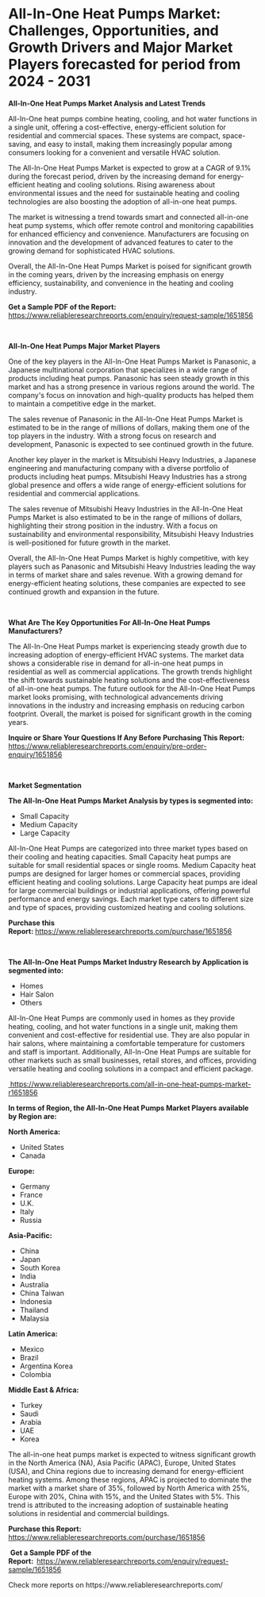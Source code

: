 <p><h1>All-In-One Heat Pumps Market: Challenges, Opportunities, and Growth Drivers and Major Market Players forecasted for period from 2024 - 2031</h1></p><p><strong>All-In-One Heat Pumps Market Analysis and Latest Trends</strong></p>
<p><p>All-In-One heat pumps combine heating, cooling, and hot water functions in a single unit, offering a cost-effective, energy-efficient solution for residential and commercial spaces. These systems are compact, space-saving, and easy to install, making them increasingly popular among consumers looking for a convenient and versatile HVAC solution.</p><p>The All-In-One Heat Pumps Market is expected to grow at a CAGR of 9.1% during the forecast period, driven by the increasing demand for energy-efficient heating and cooling solutions. Rising awareness about environmental issues and the need for sustainable heating and cooling technologies are also boosting the adoption of all-in-one heat pumps.</p><p>The market is witnessing a trend towards smart and connected all-in-one heat pump systems, which offer remote control and monitoring capabilities for enhanced efficiency and convenience. Manufacturers are focusing on innovation and the development of advanced features to cater to the growing demand for sophisticated HVAC solutions.</p><p>Overall, the All-In-One Heat Pumps Market is poised for significant growth in the coming years, driven by the increasing emphasis on energy efficiency, sustainability, and convenience in the heating and cooling industry.</p></p>
<p><strong>Get a Sample PDF of the Report:&nbsp;</strong> <a href="https://www.reliableresearchreports.com/enquiry/request-sample/1651856">https://www.reliableresearchreports.com/enquiry/request-sample/1651856</a></p>
<p>&nbsp;</p>
<p><strong>All-In-One Heat Pumps Major Market Players</strong></p>
<p><p>One of the key players in the All-In-One Heat Pumps Market is Panasonic, a Japanese multinational corporation that specializes in a wide range of products including heat pumps. Panasonic has seen steady growth in this market and has a strong presence in various regions around the world. The company's focus on innovation and high-quality products has helped them to maintain a competitive edge in the market.</p><p>The sales revenue of Panasonic in the All-In-One Heat Pumps Market is estimated to be in the range of millions of dollars, making them one of the top players in the industry. With a strong focus on research and development, Panasonic is expected to see continued growth in the future.</p><p>Another key player in the market is Mitsubishi Heavy Industries, a Japanese engineering and manufacturing company with a diverse portfolio of products including heat pumps. Mitsubishi Heavy Industries has a strong global presence and offers a wide range of energy-efficient solutions for residential and commercial applications.</p><p>The sales revenue of Mitsubishi Heavy Industries in the All-In-One Heat Pumps Market is also estimated to be in the range of millions of dollars, highlighting their strong position in the industry. With a focus on sustainability and environmental responsibility, Mitsubishi Heavy Industries is well-positioned for future growth in the market.</p><p>Overall, the All-In-One Heat Pumps Market is highly competitive, with key players such as Panasonic and Mitsubishi Heavy Industries leading the way in terms of market share and sales revenue. With a growing demand for energy-efficient heating solutions, these companies are expected to see continued growth and expansion in the future.</p></p>
<p>&nbsp;</p>
<p><strong>What Are The Key Opportunities For All-In-One Heat Pumps Manufacturers?</strong></p>
<p><p>The All-In-One Heat Pumps market is experiencing steady growth due to increasing adoption of energy-efficient HVAC systems. The market data shows a considerable rise in demand for all-in-one heat pumps in residential as well as commercial applications. The growth trends highlight the shift towards sustainable heating solutions and the cost-effectiveness of all-in-one heat pumps. The future outlook for the All-In-One Heat Pumps market looks promising, with technological advancements driving innovations in the industry and increasing emphasis on reducing carbon footprint. Overall, the market is poised for significant growth in the coming years.</p></p>
<p><strong>Inquire or Share Your Questions If Any Before Purchasing This Report:</strong> <a href="https://www.reliableresearchreports.com/enquiry/pre-order-enquiry/1651856">https://www.reliableresearchreports.com/enquiry/pre-order-enquiry/1651856</a></p>
<p>&nbsp;</p>
<p><strong>Market Segmentation</strong></p>
<p><strong>The All-In-One Heat Pumps Market Analysis by types is segmented into:</strong></p>
<p><ul><li>Small Capacity</li><li>Medium Capacity</li><li>Large Capacity</li></ul></p>
<p><p>All-In-One Heat Pumps are categorized into three market types based on their cooling and heating capacities. Small Capacity heat pumps are suitable for small residential spaces or single rooms. Medium Capacity heat pumps are designed for larger homes or commercial spaces, providing efficient heating and cooling solutions. Large Capacity heat pumps are ideal for large commercial buildings or industrial applications, offering powerful performance and energy savings. Each market type caters to different size and type of spaces, providing customized heating and cooling solutions.</p></p>
<p><strong>Purchase this Report:&nbsp;</strong><a href="https://www.reliableresearchreports.com/purchase/1651856">https://www.reliableresearchreports.com/purchase/1651856</a></p>
<p>&nbsp;</p>
<p><strong>The All-In-One Heat Pumps Market Industry Research by Application is segmented into:</strong></p>
<p><ul><li>Homes</li><li>Hair Salon</li><li>Others</li></ul></p>
<p><p>All-In-One Heat Pumps are commonly used in homes as they provide heating, cooling, and hot water functions in a single unit, making them convenient and cost-effective for residential use. They are also popular in hair salons, where maintaining a comfortable temperature for customers and staff is important. Additionally, All-In-One Heat Pumps are suitable for other markets such as small businesses, retail stores, and offices, providing versatile heating and cooling solutions in a compact and efficient package.</p></p>
<p><a href="https://www.reliableresearchreports.com/all-in-one-heat-pumps-market-r1651856">&nbsp;https://www.reliableresearchreports.com/all-in-one-heat-pumps-market-r1651856</a></p>
<p><strong>In terms of Region, the All-In-One Heat Pumps Market Players available by Region are:</strong></p>
<p>
    <p> <strong> North America: </strong>
        <ul>
            <li>United States</li>
            <li>Canada</li>
        </ul>
        </p> 
    <p> <strong> Europe: </strong>
        <ul>
            <li>Germany</li>
            <li>France</li>
            <li>U.K.</li>
            <li>Italy</li>
            <li>Russia</li>
        </ul>
        </p> 
    <p> <strong> Asia-Pacific: </strong>
        <ul>
            <li>China</li>
            <li>Japan</li>
            <li>South Korea</li>
            <li>India</li>
            <li>Australia</li>
            <li>China Taiwan</li>
            <li>Indonesia</li>
            <li>Thailand</li>
            <li>Malaysia</li>
        </ul>
        </p> 
    <p> <strong> Latin America: </strong>
        <ul>
            <li>Mexico</li>
            <li>Brazil</li>
            <li>Argentina Korea</li>
            <li>Colombia</li>
        </ul>
        </p> 
    <p> <strong> Middle East & Africa: </strong>
        <ul>
            <li>Turkey</li>
            <li>Saudi</li>
            <li>Arabia</li>
            <li>UAE</li>
            <li>Korea</li>
        </ul>
    </p>
    </p>
<p><p>The all-in-one heat pumps market is expected to witness significant growth in the North America (NA), Asia Pacific (APAC), Europe, United States (USA), and China regions due to increasing demand for energy-efficient heating systems. Among these regions, APAC is projected to dominate the market with a market share of 35%, followed by North America with 25%, Europe with 20%, China with 15%, and the United States with 5%. This trend is attributed to the increasing adoption of sustainable heating solutions in residential and commercial buildings.</p></p>
<p><strong>Purchase this Report: </strong><a href="https://www.reliableresearchreports.com/purchase/1651856">https://www.reliableresearchreports.com/purchase/1651856</a></p>
<p>&nbsp;<strong>Get a Sample PDF of the Report:&nbsp;&nbsp;</strong><a href="https://www.reliableresearchreports.com/enquiry/request-sample/1651856">https://www.reliableresearchreports.com/enquiry/request-sample/1651856</a></p>
<p><strong></strong></p>
<p>Check more reports on https://www.reliableresearchreports.com/</p>